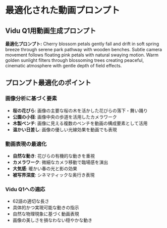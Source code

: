 # 最適化された動画プロンプト

## Vidu Q1用動画生成プロンプト

**最適化プロンプト:**
Cherry blossom petals gently fall and drift in soft spring breeze through serene park pathway with wooden benches. Subtle camera movement follows floating pink petals with natural swaying motion. Warm golden sunlight filters through blossoming trees creating peaceful, cinematic atmosphere with gentle depth of field effects.

## プロンプト最適化のポイント

### 画像分析に基づく要素
- **桜の花びら**: 画像の主要な桜の木を活かした花びらの落下・舞い踊り
- **公園の小径**: 画像中央の歩道を活用したカメラワーク
- **木製ベンチ**: 画像に見える複数のベンチを動画の構成要素として活用
- **温かい日差し**: 画像の優しい光線効果を動画でも表現

### 動画表現の最適化
- **自然な動き**: 花びらの有機的な動きを重視
- **カメラワーク**: 微細なカメラ移動で臨場感を演出
- **大気感**: 暖かい春の光と影の効果
- **被写界深度**: シネマティックな奥行き表現

### Vidu Q1への適応
- 62語の適切な長さ
- 具体的かつ実現可能な動きの指示
- 自然な物理現象に基づく動画表現
- 画像の美しさを損なわない穏やかな動き